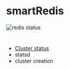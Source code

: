 # smartRedis

![redis status](redisStatusImage.png)

#

- [Cluster status](docs/status.md)
- statsd
- cluster creation
